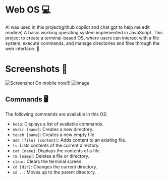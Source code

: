 # Web OS 💻
Ai was used in this project(github copilot and chat gpt to help me edit readme)
A basic working operating system implemented in JavaScript. This project to create a terminal-based OS, where users can interact with a file system, execute commands, and manage directories and files through the web interface. 🚀

# Screenshots 📸

![Screenshot](https://cloud-n2pq4h0o8-hack-club-bot.vercel.app/0_9794308f-cc50-43be-b5da-f19fc35d46de_.png)
On mobile now!!!
![image](https://github.com/user-attachments/assets/7a5ce4ba-f6e3-49e0-9dfa-3e3c318b67a7)


## Commands 🖥️

The following commands are available in this OS:

- `help`: Displays a list of available commands. 
- `mkdir [name]`: Creates a new directory. 
- `touch [name]`: Creates a new empty file. 
- `add [file] [content]`: Adds content to an existing file. 
- `ls`: Lists contents of the current directory. 
- `cat [name]`: Displays the contents of a file. 
- `rm [name]`: Deletes a file or directory. 
- `clear`: Clears the terminal screen. 
- `cd [dir]`: Changes the current directory. 
- `cd ..`: Moves up to the parent directory. 
